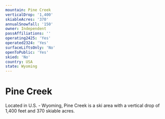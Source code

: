 ```yaml
---
mountain: Pine Creek
verticalDrop: '1,400'
skiableAcres: '370'
annualSnowfall: '150'
owner: Independent
passAffiliations: ''
operating2425: 'Yes'
operated2324: 'Yes'
surfaceLiftsOnly: 'No'
openToPublic: 'Yes'
skied: 'No'
country: USA
state: Wyoming
---
```


# Pine Creek

Located in U.S. - Wyoming, Pine Creek is a ski area with a vertical drop of 1,400 feet and 370 skiable acres.

